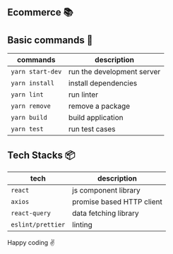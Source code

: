 ## Ecommerce  :books:

## Basic commands :wrench:

| commands         | description                |
| ---------------- | -------------------------- |
| `yarn start-dev` | run the development server |
| `yarn install`   | install dependencies       |
| `yarn lint`      | run linter                 |
| `yarn remove`    | remove a package           |
| `yarn build`     | build application          |
| `yarn test`      | run test cases             |

## Tech Stacks :package:

| tech              | description               |
| ----------------- | ------------------------- |
| `react`           | js component library      |
| `axios`           | promise based HTTP client |
| `react-query`     | data fetching library     |
| `eslint/prettier` | linting                   |

Happy coding :v:


